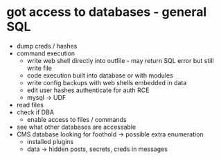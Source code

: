 # got access to databases - general SQL
- dump creds / hashes
- command execution
  - write web shell directly into outfile - may return SQL error but still write file
  - code execution built into database or with modules
  - write config backups with web shells embedded in data
  - edit user hashes authenticate for auth RCE
  - mysql -> UDF
- read files
- check if DBA
  - enable access to files / commands
- see what other databases are accessable
- CMS database looking for foothold -> possible extra enumeration
  - installed plugins
  - data -> hidden posts, secrets, creds in messages
